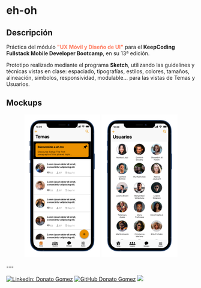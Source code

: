 #  eh-oh

## Descripción
Práctica del módulo **<span style="color:#ff7e63">"UX Móvil y Diseño de UI"</span>** para el **KeepCoding Fullstack Mobile Developer Bootcamp**, en su 13ª edición.

Prototipo realizado mediante el programa **Sketch**, utilizando las guidelines y técnicas vistas en clase: espaciado, tipografías, estilos, colores, tamaños, alineación, símbolos, responsividad, modulable... para las vistas de Temas y Usuarios.

## Mockups
<p align="center" width="100%">
    <img width="40%" src="https://github.com/donatogomez/eh-oh/blob/main/Mockups/temas.png" /> <img width="40%" src="https://github.com/donatogomez/eh-oh/blob/main/Mockups/usuarios.png" />
</p>
---

[![Linkedin: Donato Gomez](https://img.shields.io/badge/-Donato_Gomez-blue?style=flat-square&logo=Linkedin&logoColor=white&link=https://www.linkedin.com/in/donatogomez/)](https://www.linkedin.com/in/donatogomez/)
[![GitHub Donato Gomez](https://img.shields.io/github/followers/donatogomez?label=follow&style=social)](https://github.com/donatogomez)
![](https://komarev.com/ghpvc/?username=donatogomez&color=red)
